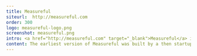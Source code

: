 ```yaml
---
title: Measureful
siteurl:  http://measureful.com
order: 300
logo: measureful-logo.png
screenshot: measureful.png
intro: <a href="http://measureful.com" target="_blank">Measureful</a> is a platform for generating automated marketing reports for agencies, freelancers and marketers.
content: The earliest version of Measureful was built by a then startup incubator, <a href="http://www.upstartlabs.com/" target="_blank">Upstart Labs</a>. As an independent contractor, I took over as Platform Architect and assisted in product development and design until Measureful was <a href="http://chirpify.com" target="_blank">acquired</a> two years later.
---
```

